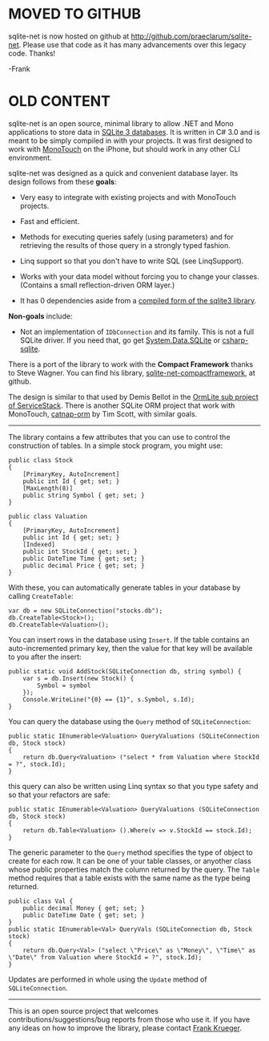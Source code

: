 # MOVED TO GITHUB #

sqlite-net is now hosted on github at http://github.com/praeclarum/sqlite-net. Please use that code as it has many advancements over this legacy code. Thanks!

-Frank

# OLD CONTENT #

sqlite-net is an open source, minimal library to allow .NET and Mono applications to store data in [SQLite 3 databases](http://www.sqlite.org). It is written in C# 3.0 and is meant to be simply compiled in with your projects. It was first designed to work with [MonoTouch](http://monotouch.net/) on the iPhone, but should work in any other CLI environment.

sqlite-net was designed as a quick and convenient database layer. Its design follows from these **goals**:

  * Very easy to integrate with existing projects and with MonoTouch projects.

  * Fast and efficient.

  * Methods for executing queries safely (using parameters) and for retrieving the results of those query in a strongly typed fashion.

  * Linq support so that you don't have to write SQL (see LinqSupport).

  * Works with your data model without forcing you to change your classes. (Contains a small reflection-driven ORM layer.)

  * It has 0 dependencies aside from a [compiled form of the sqlite3 library](http://www.sqlite.org/download.html).

**Non-goals** include:

  * Not an implementation of `IDbConnection` and its family. This is not a full SQLite driver. If you need that, go get [System.Data.SQLite](http://sqlite.phxsoftware.com/) or [csharp-sqlite](http://code.google.com/p/csharp-sqlite/).

There is a port of the library to work with the **Compact Framework** thanks to Steve Wagner. You can find his library, [sqlite-net-compactframework](http://github.com/lanwin/sqlite-net-compactframework), at github.

The design is similar to that used by Demis Bellot in the [OrmLite sub project of ServiceStack](http://code.google.com/p/servicestack/source/browse/#svn/trunk/Common/ServiceStack.Common/ServiceStack.OrmLite). There is another SQLite ORM project that work with MonoTouch, [catnap-orm](http://code.google.com/p/catnap-orm/wiki/Introduction) by Tim Scott, with similar goals.


---


The library contains a few attributes that you can use to control the construction of tables. In a simple stock program, you might use:

```
public class Stock
{
	[PrimaryKey, AutoIncrement]
	public int Id { get; set; }
	[MaxLength(8)]
	public string Symbol { get; set; }
}

public class Valuation
{
	[PrimaryKey, AutoIncrement]
	public int Id { get; set; }
	[Indexed]
	public int StockId { get; set; }
	public DateTime Time { get; set; }
	public decimal Price { get; set; }
}
```

With these, you can automatically generate tables in your database by calling `CreateTable`:

```
var db = new SQLiteConnection("stocks.db");
db.CreateTable<Stock>();
db.CreateTable<Valuation>();
```

You can insert rows in the database using `Insert`. If the table contains an auto-incremented primary key, then the value for that key will be available to you after the insert:

```
public static void AddStock(SQLiteConnection db, string symbol) {
	var s = db.Insert(new Stock() {
		Symbol = symbol
	});
	Console.WriteLine("{0} == {1}", s.Symbol, s.Id);
}
```

You can query the database using the `Query` method of `SQLiteConnection`:

```
public static IEnumerable<Valuation> QueryValuations (SQLiteConnection db, Stock stock)
{
	return db.Query<Valuation> ("select * from Valuation where StockId = ?", stock.Id);
}
```

this query can also be written using Linq syntax so that you type safety and so that your refactors are safe:

```
public static IEnumerable<Valuation> QueryValuations (SQLiteConnection db, Stock stock)
{
	return db.Table<Valuation> ().Where(v => v.StockId == stock.Id);
}
```

The generic parameter to the `Query` method specifies the type of object to create for each row. It can be one of your table classes, or anyother class whose public properties match the column returned by the query. The `Table` method requires that a table exists with the same name as the type being returned.

```
public class Val {
	public decimal Money { get; set; }
	public DateTime Date { get; set; }
}
public static IEnumerable<Val> QueryVals (SQLiteConnection db, Stock stock)
{
	return db.Query<Val> ("select \"Price\" as \"Money\", \"Time\" as \"Date\" from Valuation where StockId = ?", stock.Id);
}
```

Updates are performed in whole using the `Update` method of `SQLiteConnection`.


---


This is an open source project that welcomes contributions/suggestions/bug reports from those who use it. If you have any ideas on how to improve the library, please contact [Frank Krueger](mailto:fak@praeclarum.org).

